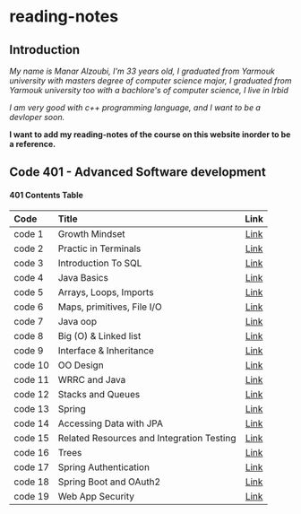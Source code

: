 # reading-notes

## Introduction

*My name is Manar Alzoubi, I'm 33 years old, I graduated from Yarmouk university with masters degree of computer science major, I graduated from Yarmouk university too with a bachlore's of computer science, I live in Irbid*

*I am very good with c++ programming language, and I want to be a devloper soon.*

**I want to add my reading-notes of the course on this website inorder to be a reference.**

## Code 401 - Advanced Software development

#### 401 Contents Table


|Code                             |Title                                                  | Link                                       |
|:---                             | :---                                                  | :---:                                      |
|code 1                           |      Growth Mindset                                   | [Link](./growthmindset.md)                 |
|code 2                           |      Practic in Terminals                             | [Link](./practiceterminals.md)             |
|code 3                           |      Introduction To SQL                              | [Link](./sql.md)                           |
|code 4                           |      Java Basics                                      | [Link](./javaBasics.md)                    |
|code 5                           |      Arrays, Loops, Imports                           | [Link](./read2.md)                         |
|code 6                           |      Maps, primitives, File I/O                       | [Link](./read3.md)                         |
|code 7                           |      Java oop                                         | [Link](./read4.md)                         |
|code 8                           |      Big (O) & Linked list                            | [Link](./linkedlist.md)                    |
|code 9                           |      Interface & Inheritance                          | [Link](./read6.md)                         |
|code 10                          |      OO Design                                        | [Link](./readme8.md)                       |
|code 11                          |      WRRC and Java                                    | [Link](./read9.md)                         |
|code 12                          |      Stacks and Queues                                | [Link](./stackandQueue.md)                 |
|code 13                          |      Spring                                           | [Link](./readme11.md)                      |
|code 14                          |      Accessing Data with JPA                          | [Link](./readme12.md)                      |
|code 15                          |      Related Resources and Integration Testing        | [Link](./read13.md)                        |
|code 16                          |      Trees                                            | [Link](./read14.md)                        |
|code 17                          |      Spring Authentication                            | [Link](./read16.md)                        |
|code 18                          |      Spring Boot and OAuth2                           | [Link](./read17.md)                        |
|code 19                          |      Web App Security                                 | [Link](./read18.md)                        |

